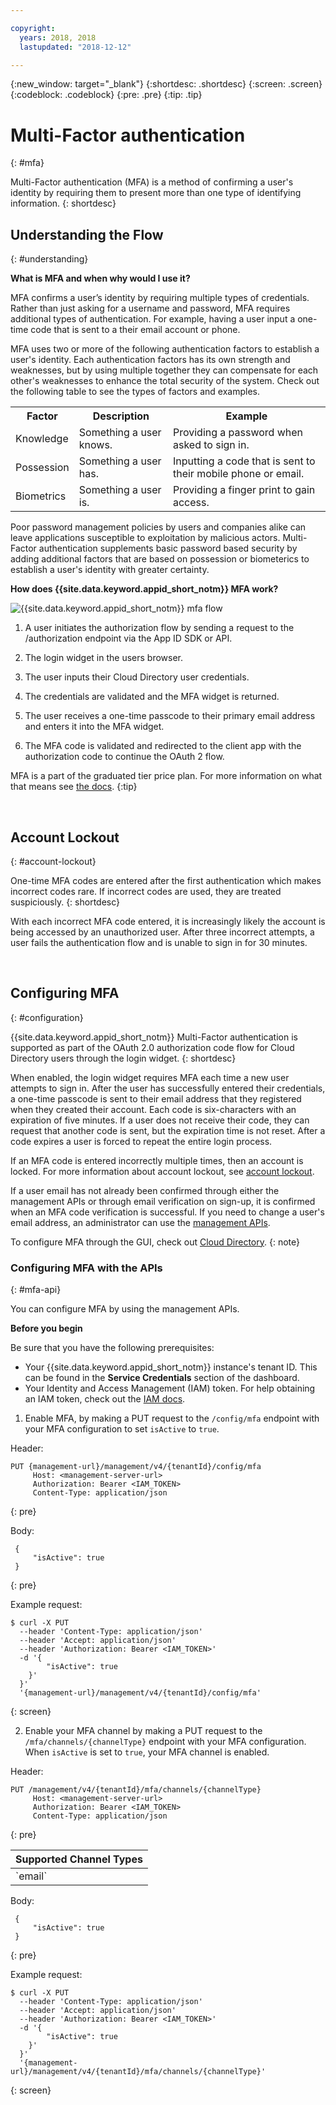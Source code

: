 ```yaml
---

copyright:
  years: 2018, 2018
  lastupdated: "2018-12-12"

---
```


{:new_window: target="_blank"}
{:shortdesc: .shortdesc}
{:screen: .screen}
{:codeblock: .codeblock}
{:pre: .pre}
{:tip: .tip}

# Multi-Factor authentication
{: #mfa}

Multi-Factor authentication (MFA) is a method of confirming a user's identity by requiring them to present more than one type of identifying information.
{: shortdesc}

## Understanding the Flow
{: #understanding}

**What is MFA and when why would I use it?**

MFA confirms a user’s identity by requiring multiple types of credentials. Rather than just asking for a username and password, MFA requires additional types of authentication. For example, having a user input a one-time code that is sent to a their email account or phone.

MFA uses two or more of the following authentication factors to establish a user's identity. Each authentication factors has its own strength and weaknesses, but by using multiple together they can compensate for each other's weaknesses to enhance the total security of the system. Check out the following table to see the types of factors and examples.

<table>
  <tr>
    <th>Factor</th>
    <th>Description</th>
    <th>Example</th>
  </tr>
  <tr>
    <td>Knowledge</td>
    <td>Something a user knows.</td>
    <td>Providing a password when asked to sign in.</td>
  </tr>
  <tr>
    <td>Possession</td>
    <td>Something a user has.</td>
    <td>Inputting a code that is sent to their mobile phone or email.</td>
  </tr>
  <tr>
    <td>Biometrics</td>
    <td>Something a user is.</td>
    <td>Providing a finger print to gain access.</td>
  </tr>
</table>

Poor password management policies by users and companies alike can leave applications susceptible to exploitation by malicious actors. Multi-Factor authentication supplements basic password based security by adding additional factors that are based on possession or biometerics to establish a user's identity with greater certainty.

**How does {{site.data.keyword.appid_short_notm}} MFA work?**

![{{site.data.keyword.appid_short_notm}} mfa flow](images/mfa-flow.png)

1. A user initiates the authorization flow by sending a request to the /authorization endpoint via the App ID SDK or API.

2. The login widget in the users browser.

3. The user inputs their Cloud Directory user credentials.

4. The credentials are validated and the MFA widget is returned.

5. The user receives a one-time passcode to their primary email address and enters it into the MFA widget.

6. The MFA code is validated and redirected to the client app with the authorization code to continue the OAuth 2 flow.

MFA is a part of the graduated tier price plan. For more information on what that means see [the docs](/docs/services/appid/faq.html#pricing).
{:tip}

</br>

## Account Lockout
{: #account-lockout}

One-time MFA codes are entered after the first authentication which makes incorrect codes rare. If incorrect codes are used, they are treated suspiciously.
{: shortdesc}

With each incorrect MFA code entered, it is increasingly likely the account is being accessed by an unauthorized user. After three incorrect attempts, a user fails the authentication flow and is unable to sign in for 30 minutes.


</br>

## Configuring MFA
{: #configuration}

{{site.data.keyword.appid_short_notm}} Multi-Factor authentication is supported as part of the OAuth 2.0 authorization code flow for Cloud Directory users through the login widget.
{: shortdesc}

When enabled, the login widget requires MFA each time a new user attempts to sign in. After the user has successfully entered their credentials, a one-time passcode is sent to their email address that they registered when they created their account. Each code is six-characters with an expiration of five minutes. If a user does not receive their code, they can request that another code is sent, but the expiration time is not reset. After a code expires a user is forced to repeat the entire login process.

If an MFA code is entered incorrectly multiple times, then an account is locked. For more information about account lockout, see [account lockout](#advanced-lockout).

If a user email has not already been confirmed through either the management APIs or through email verification on sign-up, it is confirmed when an MFA code verification is successful. If you need to change a user's email address, an administrator can use the [management APIs](https://appid-management.stage1.eu-gb.bluemix.net/swagger-ui/#!/Cloud_Directory_Users/updateCloudDirectoryUser).

To configure MFA through the GUI, check out [Cloud Directory](cloud-directory.html).
{: note}

### Configuring MFA with the APIs
{: #mfa-api}

You can configure MFA by using the management APIs.

**Before you begin**

Be sure that you have the following prerequisites:

* Your {{site.data.keyword.appid_short_notm}} instance's tenant ID. This can be found in the **Service Credentials** section of the dashboard.
* Your Identity and Access Management (IAM) token. For help obtaining an IAM token, check out the [IAM docs](/docs/iam/apikey_iamtoken.html).


1. Enable MFA, by making a PUT request to the `/config/mfa` endpoint with your MFA configuration to set `isActive` to `true`.

  Header:
  ```
  PUT {management-url}/management/v4/{tenantId}/config/mfa
       Host: <management-server-url>
       Authorization: Bearer <IAM_TOKEN>
       Content-Type: application/json
  ```
  {: pre}

  Body:
  ```
   {
       "isActive": true
   }
  ```
  {: pre}

  Example request:
  ```
  $ curl -X PUT
    --header 'Content-Type: application/json'
    --header 'Accept: application/json'
    --header 'Authorization: Bearer <IAM_TOKEN>'
    -d '{
          "isActive": true
      }'
    }'
    '{management-url}/management/v4/{tenantId}/config/mfa'
  ```
  {: screen}


2. Enable your MFA channel by making a PUT request to the `/mfa/channels/{channelType}` endpoint with your MFA configuration. When `isActive` is set to `true`, your MFA channel is enabled.

  Header:
  ```
  PUT /management/v4/{tenantId}/mfa/channels/{channelType}
       Host: <management-server-url>
       Authorization: Bearer <IAM_TOKEN>
       Content-Type: application/json
  ```
  {: pre}

  <table>
    <thead>
      <th colspan=3>Supported Channel Types</th>
    </thead>
    <tbody>
      <tr>
        <td>`email`</td>
      </tr>
    </tbody>
  </table>

  Body:
  ```
   {
       "isActive": true
   }
  ```
  {: pre}

  Example request:
  ```
  $ curl -X PUT
    --header 'Content-Type: application/json'
    --header 'Accept: application/json'
    --header 'Authorization: Bearer <IAM_TOKEN>'
    -d '{
          "isActive": true
      }'
    }'
    '{management-url}/management/v4/{tenantId}/mfa/channels/{channelType}'
  ```
  {: screen}

</br>
